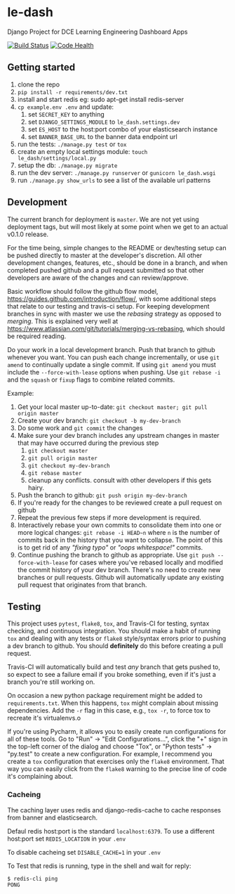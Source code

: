 # le-dash
Django Project for DCE Learning Engineering Dashboard Apps

[![Build Status](https://travis-ci.org/harvard-dce/le-dash.svg?branch=project-setup)](https://travis-ci.org/harvard-dce/le-dash)
[![Code Health](https://landscape.io/github/harvard-dce/le-dash/jluker-es-query/landscape.svg?style=flat)](https://landscape.io/github/harvard-dce/le-dash/jluker-es-query)

## Getting started

1. clone the repo
1. `pip install -r requirements/dev.txt`
1. install and start redis
    eg:  sudo apt-get install redis-server
1. `cp example.env .env` and update:
    1. set `SECRET_KEY` to anything
    1. set `DJANGO_SETTINGS_MODULE` to `le_dash.settings.dev`
    1. set `ES_HOST` to the host:port combo of your elasticsearch instance
    1. set `BANNER_BASE_URL` to the banner data endpoint url
1. run the tests: `./manage.py test` or `tox`
1. create an empty local settings module: `touch le_dash/settings/local.py`
1. setup the db: `./manage.py migrate`
1. run the dev server: `./manage.py runserver` or `gunicorn le_dash.wsgi`
1. run `./manage.py show_urls` to see a list of the available url patterns

## Development

The current branch for deployment is `master`. We are not yet using deployment
tags, but will most likely at some point when we get to an actual v0.1.0 release.

For the time being, simple changes to the README or dev/testing setup can be 
pushed directly to master at the developer's discretion. All other development
changes, features, etc., should be done in a branch, and when completed pushed
github and a pull request submitted so that other developers are aware of the 
changes and can review/approve.

Basic workflow should follow the github flow model,
https://guides.github.com/introduction/flow/, with some additional steps that
relate to our testing and travis-ci setup. For keeping development branches
in sync with master we use the *rebasing* strategy as opposed to *merging*. This
is explained very well at https://www.atlassian.com/git/tutorials/merging-vs-rebasing,
which should be required reading.

Do your work in a local development branch. Push that branch to github whenever
you want. You can push each change incrementally, or use `git amend` to continually
update a single commit. If using `git amend` you must include the 
`--force-with-lease` options when pushing. Use `git rebase -i` and the `squash` or
`fixup` flags to combine related commits.

Example:

1. Get your local master up-to-date: `git checkout master; git pull origin master`
1. Create your dev branch: `git checkout -b my-dev-branch`
1. Do some work and `git commit` the changes
1. Make sure your dev branch includes any upstream changes in master that may 
   have occurred during the previous step
    1. `git checkout master`
    1. `git pull origin master`
    1. `git checkout my-dev-branch`
    1. `git rebase master`
    1. cleanup any conflicts. consult with other developers if this gets hairy.
1. Push the branch to github: `git push origin my-dev-branch`
1. If you're ready for the changes to be reviewed create a pull request on github
1. Repeat the previous few steps if more development is required.
1. Interactively rebase your own commits to consolidate them into one or more
   logical changes: `git rebase -i HEAD~n` where `n` is the number of commits
   back in the history that you want to collapse. The point of this is to get rid 
   of any *"fixing typo"*  or *"oops whitespace!"* commits.
1. Continue pushing the branch to github as appropriate. Use `git push --force-with-lease`
   for cases where you've rebased locally and modified the commit history of
   your dev branch. There's no need to create new branches or pull requests. Github
   will automatically update any existing pull request that originates from that branch.
   
   
## Testing

This project uses `pytest`, `flake8`, `tox`, and Travis-CI for testing, syntax
checking, and continuous integration. You should make a habit of running `tox` 
and dealing with any tests or `flake8` style/syntax errors prior to pushing a
dev branch to github. You should **definitely** do this before creating a pull
request.

Travis-CI will automatically build and test *any* branch that gets pushed to, so
expect to see a failure email if you broke something, even if it's just a branch
you're still working on.

On occasion a new python package requirement might be added to `requirements.txt`.
When this happens, `tox` might complain about missing dependencies. Add the `-r`
flag in this case, e.g., `tox -r`, to force tox to recreate it's virtualenvs.o

If you're using Pycharm, it allows you to easily create run configurations for all
of these tools. Go to "Run" -> "Edit Configurations...", click the "+" sign in 
the top-left corner of the dialog and choose "Tox", or "Python tests" -> "py.test"
to create a new configuration. For example, I recommend you create a `tox` 
configuration that exercises only the `flake8` environment. That way you can easily
click from the `flake8` warning to the precise line of code it's complaining about.

### Cacheing

The caching layer uses redis and  django-redis-cache to cache responses from banner and elasticsearch. 

Defaul redis host:port is the standard `localhost:6379`. To use a different host:port set
`REDIS_LOCATION` in your `.env`

To disable cacheing set `DISABLE_CACHE=1` in your `.env`

To Test that redis is running, type in the shell and wait for reply:

    $ redis-cli ping
    PONG

